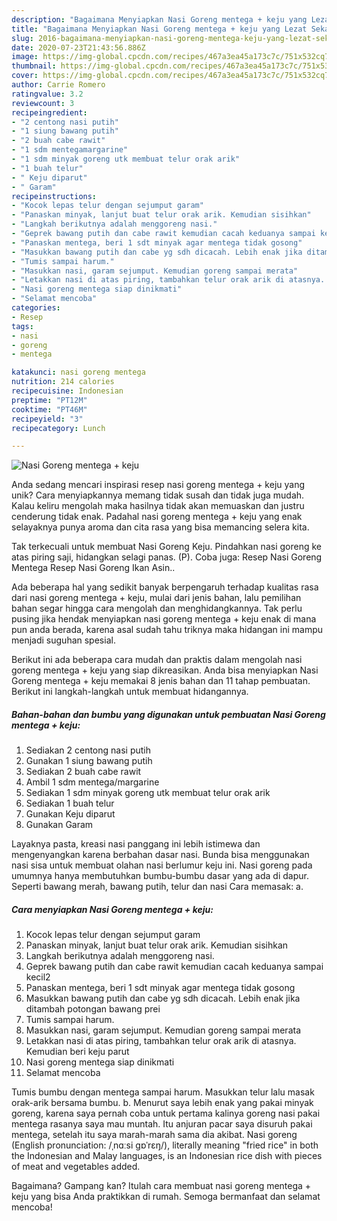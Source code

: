 ```yaml
---
description: "Bagaimana Menyiapkan Nasi Goreng mentega + keju yang Lezat Sekali"
title: "Bagaimana Menyiapkan Nasi Goreng mentega + keju yang Lezat Sekali"
slug: 2016-bagaimana-menyiapkan-nasi-goreng-mentega-keju-yang-lezat-sekali
date: 2020-07-23T21:43:56.886Z
image: https://img-global.cpcdn.com/recipes/467a3ea45a173c7c/751x532cq70/nasi-goreng-mentega-keju-foto-resep-utama.jpg
thumbnail: https://img-global.cpcdn.com/recipes/467a3ea45a173c7c/751x532cq70/nasi-goreng-mentega-keju-foto-resep-utama.jpg
cover: https://img-global.cpcdn.com/recipes/467a3ea45a173c7c/751x532cq70/nasi-goreng-mentega-keju-foto-resep-utama.jpg
author: Carrie Romero
ratingvalue: 3.2
reviewcount: 3
recipeingredient:
- "2 centong nasi putih"
- "1 siung bawang putih"
- "2 buah cabe rawit"
- "1 sdm mentegamargarine"
- "1 sdm minyak goreng utk membuat telur orak arik"
- "1 buah telur"
- " Keju diparut"
- " Garam"
recipeinstructions:
- "Kocok lepas telur dengan sejumput garam"
- "Panaskan minyak, lanjut buat telur orak arik. Kemudian sisihkan"
- "Langkah berikutnya adalah menggoreng nasi."
- "Geprek bawang putih dan cabe rawit kemudian cacah keduanya sampai kecil2"
- "Panaskan mentega, beri 1 sdt minyak agar mentega tidak gosong"
- "Masukkan bawang putih dan cabe yg sdh dicacah. Lebih enak jika ditambah potongan bawang prei"
- "Tumis sampai harum."
- "Masukkan nasi, garam sejumput. Kemudian goreng sampai merata"
- "Letakkan nasi di atas piring, tambahkan telur orak arik di atasnya. Kemudian beri keju parut"
- "Nasi goreng mentega siap dinikmati"
- "Selamat mencoba"
categories:
- Resep
tags:
- nasi
- goreng
- mentega

katakunci: nasi goreng mentega 
nutrition: 214 calories
recipecuisine: Indonesian
preptime: "PT12M"
cooktime: "PT46M"
recipeyield: "3"
recipecategory: Lunch

---
```



![Nasi Goreng mentega + keju](https://img-global.cpcdn.com/recipes/467a3ea45a173c7c/751x532cq70/nasi-goreng-mentega-keju-foto-resep-utama.jpg)

Anda sedang mencari inspirasi resep nasi goreng mentega + keju yang unik? Cara menyiapkannya memang tidak susah dan tidak juga mudah. Kalau keliru mengolah maka hasilnya tidak akan memuaskan dan justru cenderung tidak enak. Padahal nasi goreng mentega + keju yang enak selayaknya punya aroma dan cita rasa yang bisa memancing selera kita.

Tak terkecuali untuk membuat Nasi Goreng Keju. Pindahkan nasi goreng ke atas piring saji, hidangkan selagi panas. (P). Coba juga: Resep Nasi Goreng Mentega Resep Nasi Goreng Ikan Asin..

Ada beberapa hal yang sedikit banyak berpengaruh terhadap kualitas rasa dari nasi goreng mentega + keju, mulai dari jenis bahan, lalu pemilihan bahan segar hingga cara mengolah dan menghidangkannya. Tak perlu pusing jika hendak menyiapkan nasi goreng mentega + keju enak di mana pun anda berada, karena asal sudah tahu triknya maka hidangan ini mampu menjadi suguhan spesial.


Berikut ini ada beberapa cara mudah dan praktis dalam mengolah nasi goreng mentega + keju yang siap dikreasikan. Anda bisa menyiapkan Nasi Goreng mentega + keju memakai 8 jenis bahan dan 11 tahap pembuatan. Berikut ini langkah-langkah untuk membuat hidangannya.

<!--inarticleads1-->

##### Bahan-bahan dan bumbu yang digunakan untuk pembuatan Nasi Goreng mentega + keju:

1. Sediakan 2 centong nasi putih
1. Gunakan 1 siung bawang putih
1. Sediakan 2 buah cabe rawit
1. Ambil 1 sdm mentega/margarine
1. Sediakan 1 sdm minyak goreng utk membuat telur orak arik
1. Sediakan 1 buah telur
1. Gunakan  Keju diparut
1. Gunakan  Garam


Layaknya pasta, kreasi nasi panggang ini lebih istimewa dan mengenyangkan karena berbahan dasar nasi. Bunda bisa menggunakan nasi sisa untuk membuat olahan nasi berlumur keju ini. Nasi goreng pada umumnya hanya membutuhkan bumbu-bumbu dasar yang ada di dapur. Seperti bawang merah, bawang putih, telur dan nasi Cara memasak: a. 

<!--inarticleads2-->

##### Cara menyiapkan Nasi Goreng mentega + keju:

1. Kocok lepas telur dengan sejumput garam
1. Panaskan minyak, lanjut buat telur orak arik. Kemudian sisihkan
1. Langkah berikutnya adalah menggoreng nasi.
1. Geprek bawang putih dan cabe rawit kemudian cacah keduanya sampai kecil2
1. Panaskan mentega, beri 1 sdt minyak agar mentega tidak gosong
1. Masukkan bawang putih dan cabe yg sdh dicacah. Lebih enak jika ditambah potongan bawang prei
1. Tumis sampai harum.
1. Masukkan nasi, garam sejumput. Kemudian goreng sampai merata
1. Letakkan nasi di atas piring, tambahkan telur orak arik di atasnya. Kemudian beri keju parut
1. Nasi goreng mentega siap dinikmati
1. Selamat mencoba


Tumis bumbu dengan mentega sampai harum. Masukkan telur lalu masak orak-arik bersama bumbu. b. Menurut saya lebih enak yang pakai minyak goreng, karena saya pernah coba untuk pertama kalinya goreng nasi pakai mentega rasanya saya mau muntah. Itu anjuran pacar saya disuruh pakai mentega, setelah itu saya marah-marah sama dia akibat. Nasi goreng (English pronunciation: /ˌnɑːsi ɡɒˈrɛŋ/), literally meaning &#34;fried rice&#34; in both the Indonesian and Malay languages, is an Indonesian rice dish with pieces of meat and vegetables added. 

Bagaimana? Gampang kan? Itulah cara membuat nasi goreng mentega + keju yang bisa Anda praktikkan di rumah. Semoga bermanfaat dan selamat mencoba!
